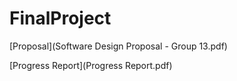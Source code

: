 # FinalProject

[Proposal](Software Design Proposal - Group 13.pdf)

[Progress Report](Progress Report.pdf)
